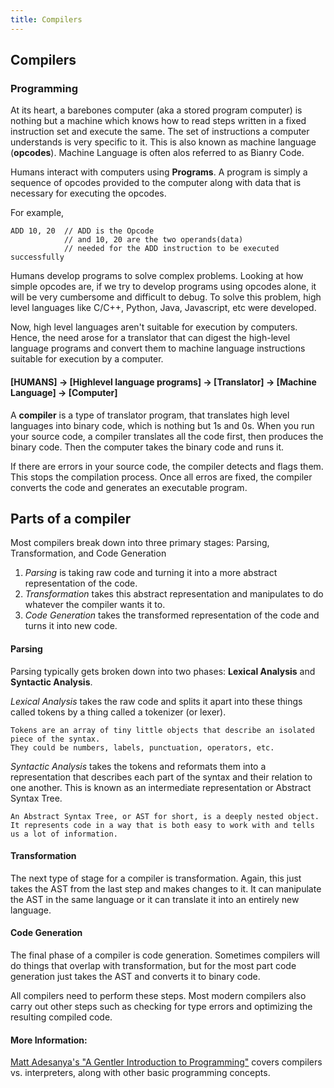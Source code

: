 ```yaml
---
title: Compilers
---
```

## Compilers

### Programming
At its heart, a barebones computer (aka a stored program computer) is nothing but a machine which knows how to read steps written in a fixed instruction set and execute the same. The set of instructions a computer understands is very specific to it. This is also known as machine language (**opcodes**). Machine Language is often alos referred to as Bianry Code.

Humans interact with computers using **Programs**. A program is simply a sequence of opcodes provided to the computer along with data that is necessary for executing the opcodes.

For example,
```text
ADD 10, 20  // ADD is the Opcode
            // and 10, 20 are the two operands(data)
            // needed for the ADD instruction to be executed successfully
```
Humans develop programs to solve complex problems. Looking at how simple opcodes are, if we try to develop programs using opcodes alone, it will be very cumbersome and difficult to debug. To solve this problem, high level languages like C/C++, Python, Java, Javascript, etc were developed.

Now, high level languages aren't suitable for execution by computers. Hence, the need arose for a translator that can digest the high-level language programs and convert them to machine language instructions suitable for execution by a computer.

#### [HUMANS] -> [Highlevel language programs] -> [Translator] -> [Machine Language] -> [Computer]

A **compiler** is a type of translator program, that translates high level languages into binary code, which is nothing but 1s and 0s. When you run your source code, a compiler translates all the code first, then produces the binary code. Then the computer takes the binary code and runs it.

If there are errors in your source code, the compiler detects and flags them. This stops the compilation process. Once all erros are fixed, the compiler converts the code and generates an executable program.

## Parts of a compiler
Most compilers break down into three primary stages: Parsing, Transformation, and Code Generation

1. *Parsing* is taking raw code and turning it into a more abstract representation of the code.
2. *Transformation* takes this abstract representation and manipulates to do whatever the compiler wants it to.
3. *Code Generation* takes the transformed representation of the code and turns it into new code.

#### Parsing
Parsing typically gets broken down into two phases: **Lexical Analysis** and **Syntactic Analysis**.

*Lexical Analysis* takes the raw code and splits it apart into these things called tokens by a thing called a tokenizer (or lexer).
```text
Tokens are an array of tiny little objects that describe an isolated piece of the syntax.
They could be numbers, labels, punctuation, operators, etc.
```

*Syntactic Analysis* takes the tokens and reformats them into a representation that describes each part of the syntax
and their relation to one another. This is known as an intermediate representation or Abstract Syntax Tree.
```text
An Abstract Syntax Tree, or AST for short, is a deeply nested object.
It represents code in a way that is both easy to work with and tells us a lot of information.
```
#### Transformation
The next type of stage for a compiler is transformation. Again, this just takes the AST from the last step and makes changes to it.
It can manipulate the AST in the same language or it can translate it into an entirely new language.

#### Code Generation
The final phase of a compiler is code generation. Sometimes compilers will do things that overlap with transformation, but for the most part code generation just takes the AST and converts it to binary code.

All compilers need to perform these steps. Most modern compilers also carry out other steps such as checking for type errors and optimizing the resulting compiled code.

#### More Information:
<a href='https://medium.freecodecamp.org/a-gentler-introduction-to-programming-707453a79ee8' target='_blank' rel='nofollow'>Matt Adesanya's "A Gentler Introduction to Programming"</a> covers compilers vs. interpreters, along with other basic programming concepts.
